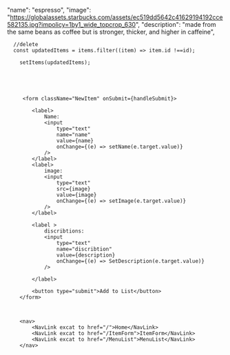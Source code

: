  "name": "espresso",
      "image": "https://globalassets.starbucks.com/assets/ec519dd5642c41629194192cce582135.jpg?impolicy=1by1_wide_topcrop_630",
      "description": "made from the same beans as coffee but is stronger, thicker, and higher in caffeine",




      //delete
      const updatedItems = items.filter((item) => item.id !==id);

        setItems(updatedItems);





         <form className="NewItem" onSubmit={handleSubmit}>
            
            <label>
                Name:
                <input
                    type="text"
                    name="name"
                    value={name}
                    onChange={(e) => setName(e.target.value)}
                />
            </label>
            <label>
                image:
                <input
                    type="text"
                    src={image}
                    value={image}
                    onChange={(e) => setImage(e.target.value)}
                />
            </label>

            <label >
                discribtions:
                <input
                    type="text"
                    name="discribtion"
                    value={description}
                    onChange={(e) => SetDescription(e.target.value)}
                />

            </label>

            <button type="submit">Add to List</button>
        </form>



        <nav>
            <NavLink excat to href="/">Home</NavLink>
            <NavLink excat to href="/ItemForm">ItemForm</NavLink>
            <NavLink excat to href="/MenuList">MenuList</NavLink>
        </nav>